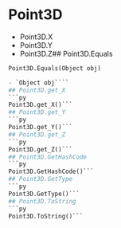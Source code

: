 # Point3D

- Point3D.X
- Point3D.Y
- Point3D.Z## Point3D.Equals
```py
Point3D.Equals(Object obj)

- `Object obj````
## Point3D.get_X
```py
Point3D.get_X()```
## Point3D.get_Y
```py
Point3D.get_Y()```
## Point3D.get_Z
```py
Point3D.get_Z()```
## Point3D.GetHashCode
```py
Point3D.GetHashCode()```
## Point3D.GetType
```py
Point3D.GetType()```
## Point3D.ToString
```py
Point3D.ToString()```